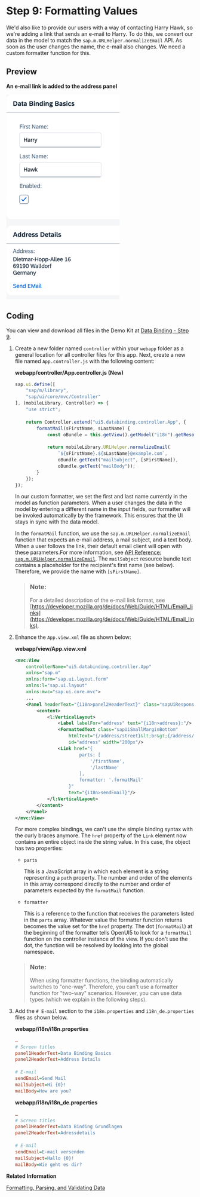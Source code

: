 <!-- loio6fdf0acd0bc24ffdad327cf7e6f9e7e0 -->

# Step 9: Formatting Values

We'd also like to provide our users with a way of contacting Harry Hawk, so we're adding a link that sends an e-mail to Harry. To do this, we convert our data in the model to match the `sap.m.URLHelper.normalizeEmail` API. As soon as the user changes the name, the e-mail also changes. We need a custom formatter function for this.



## Preview

  
  
**An e-mail link is added to the address panel**

![The graphic has an explanatory text](images/Tutorial_Data_Binding_Step_9_1161575.png "An e-mail link is added to the address panel")



## Coding

You can view and download all files in the Demo Kit at [Data Binding - Step 9](https://ui5.sap.com/#/entity/sap.ui.core.tutorial.databinding/sample/sap.ui.core.tutorial.databinding.09).

1.  Create a new folder named `controller` within your `webapp` folder as a general location for all controller files for this app. Next, create a new file named `App.controller.js` with the following content:

    **webapp/controller/App.controller.js \(New\)**

    ```js
    sap.ui.define([
    	"sap/m/library",
    	"sap/ui/core/mvc/Controller"
    ], (mobileLibrary, Controller) => {
    	"use strict";
    
    	return Controller.extend("ui5.databinding.controller.App", {
    		formatMail(sFirstName, sLastName) {
    			const oBundle = this.getView().getModel("i18n").getResourceBundle();
    
    			return mobileLibrary.URLHelper.normalizeEmail(
    				`${sFirstName}.${sLastName}@example.com`,
    				oBundle.getText("mailSubject", [sFirstName]),
    				oBundle.getText("mailBody"));
    		}
    	});
    });
    ```

    In our custom formatter, we set the first and last name currently in the model as function parameters. When a user changes the data in the model by entering a different name in the input fields, our formatter will be invoked automatically by the framework. This ensures that the UI stays in sync with the data model.

    In the `formatMail` function, we use the `sap.m.URLHelper.normalizeEmail` function that expects an e-mail address, a mail subject, and a text body. When a user follows the link, their default email client will open with these parameters.For more information, see [API Reference: `sap.m.URLHelper.normalizeEmail`](https://ui5.sap.com/#/api/sap.m.URLHelper/methods/normalizeEmail). The `mailSubject` resource bundle text contains a placeholder for the recipient's first name \(see below\). Therefore, we provide the name with `[sFirstName]`.

    > ### Note:  
    > For a detailed description of the e-mail link format, see [https://developer.mozilla.org/de/docs/Web/Guide/HTML/Email\_links](https://developer.mozilla.org/de/docs/Web/Guide/HTML/Email_links).

2.  Enhance the `App.view.xml` file as shown below:

    **webapp/view/App.view.xml**

    ```xml
    <mvc:View
    	controllerName="ui5.databinding.controller.App"
    	xmlns="sap.m"
    	xmlns:form="sap.ui.layout.form"
    	xmlns:l="sap.ui.layout"
    	xmlns:mvc="sap.ui.core.mvc">
    	...
    	<Panel headerText="{i18n>panel2HeaderText}" class="sapUiResponsiveMargin" width="auto">
    		<content>
    			<l:VerticalLayout>
    				<Label labelFor="address" text="{i18n>address}:"/>
    				<FormattedText class="sapUiSmallMarginBottom"
    					htmlText="{/address/street}&lt;br&gt;{/address/zip} {/address/city}&lt;br&gt;{/address/country}"
    					id="address" width="200px"/>
    				<Link href="{
    						parts: [
    							'/firstName',
    							'/lastName'
    						],
    						formatter: '.formatMail'
    					}"
    					text="{i18n>sendEmail}"/>
    			</l:VerticalLayout>
    		</content>
    	</Panel>
    </mvc:View>
    ```

    For more complex bindings, we can't use the simple binding syntax with the curly braces anymore. The `href` property of the `Link` element now contains an entire object inside the string value. In this case, the object has two properties:

    -   `parts`

        This is a JavaScript array in which each element is a string representing a `path` property. The number and order of the elements in this array correspond directly to the number and order of parameters expected by the `formatMail` function.

    -   `formatter`

        This is a reference to the function that receives the parameters listed in the `parts` array. Whatever value the formatter function returns becomes the value set for the `href` property. The dot \(<code><b></b>formatMail</code>\) at the beginning of the formatter tells OpenUI5 to look for a `formatMail` function on the controller instance of the view. If you don't use the dot, the function will be resolved by looking into the global namespace.


    > ### Note:  
    > When using formatter functions, the binding automatically switches to "one-way". Therefore, you can't use a formatter function for "two-way" scenarios. However, you can use data types \(which we explain in the following steps\).

3.  Add the `# E-mail` section to the `i18n.properties` and `i18n_de.properties` files as shown below.

    **webapp/i18n/i18n.properties**

    ```ini
    …
    # Screen titles
    panel1HeaderText=Data Binding Basics 
    panel2HeaderText=Address Details
    
    # E-mail
    sendEmail=Send Mail
    mailSubject=Hi {0}!
    mailBody=How are you?
    ```

    **webapp/i18n/i18n\_de.properties**

    ```ini
    …
    # Screen titles
    panel1HeaderText=Data Binding Grundlagen
    panel2HeaderText=Adressdetails
    
    # E-mail
    sendEmail=E-mail versenden
    mailSubject=Hallo {0}!
    mailBody=Wie geht es dir?
    ```


**Related Information**  


[Formatting, Parsing, and Validating Data](../04_Essentials/formatting-parsing-and-validating-data-07e4b92.md "Data that is presented on the UI often has to be converted so that is human readable and fits to the locale of the user. On the other hand, data entered by the user has to be parsed and validated to be understood by the data source. For this purpose, you use formatters and data types.")

